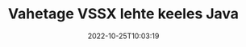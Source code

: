 ---
############################# Static ############################
layout: "auto-gen-merger"
date: 2022-10-25T10:03:19
draft: false
otherformats: dotx epub html mht mhtml odp ods odt one otp ott pdf pps ppsx ppt pptx

############################# Head ############################
head_title: "Vahetage ja vahetage VSSX lehti Java-s"
head_description: "Vahetage ja vahetage kahe lehe positsioone VSSX failis Java-s, kasutades dokumentide liitmise API-d."

############################# Header ############################
title: "Vahetage VSSX lehte keeles Java"
description: "Vahetage VSSX lehed mõne rea Java koodiga."
bg_image: "https://cms.admin.containerize.com/templates/aspose/App_Themes/V3/images/bg/header1.png"
bg_overlay: false
button:
    enable: true
    icon: "fas fa-arrow-down"
    label: "Laadige alla tasuta prooviversioon"
    link: "https://downloads.groupdocs.com/merger/java"

############################# SubMenu ############################
submenu:
    enable: true

    left:
        img_alt: "GroupDocs.Merger for Java"
        image: "https://cms.admin.containerize.com/templates/groupdocs/images/product-logos/90x90-noborder/groupdocs-merger-java.png"
        product: "GroupDocs.Merger"
        platform: "Java"

    middle:
        button:

            # button loop
            - link: "https://apireference.groupdocs.com/merger/java"
              text: "API viide"

            # button loop
            - link: "https://github.com/groupdocs-merger"
              text: "Koodi näited"

            # button loop
            - link: "https://products.groupdocs.app/merger/family"
              text: "Reaalajas demod"

            # button loop
            - link: "https://purchase.groupdocs.com/pricing/merger/java"
              text: "Hinnakujundus"

    right:
        link_download: "https://downloads.groupdocs.com/merger"
        link_learn: "https://docs.groupdocs.com/merger/java"
        link_buy: "https://purchase.groupdocs.com"

############################# About ############################
about:
    enable: true
    title: "Teave toote GroupDocs.Merger for Java API kohta"
    content: |
        [GroupDocs.Merger for Java](/et/merger/java/) pakub lihtsat lahendust mitmesuguste dokumendivormingute, sealhulgas PDF, Microsoft Office (Word, Excel, PowerPoint) turvaliseks liitmiseks ja jagamiseks , OneNote), OpenDocument, HTML, pildid ja paljud teised rakenduses Java. Lisades vaid mõne koodirea, saate teha mitmeid dokumenditoiminguid, nagu teisaldamine, eemaldamine, pööramine, vahetamine, eraldamine või lehtede orientatsiooni muutmine dokumentides. Dokumentide ühendamise API toetab ka dokumendi lehtede eelvaate kuvamist pildina, et analüüsida dokumendi struktuuri, vormingut ja lehe sisu.
        
        GroupDocs.Merger API on õige valik ettevõtete lahenduste jaoks, mis vajavad faililehtede vahetamise funktsioone. Neid API-sid toetavad hästi kõik suuremad operatsioonisüsteemid ja platvormid, sealhulgas J2SE 7.0 (1.7), J2SE 8.0 (1.8), Java 10.

############################# Steps ############################
steps:
    enable: true
    title_left: "Vahetage VSSX faililehte tootes Java"
    content_left: |
        [GroupDocs.Merger for Java](/et/merger/java/) muudab Java arendajatel lihtsaks lehtede vahetamise failis VSSX, rakendades mõnda lihtsat sammu .
        
        * Vahetatavate leheküljenumbrite määramiseks lähtestage **SwapOptions**.
        * Looge **Merger** uus eksemplar ja edastage lähtedokumendi tee konstruktori parameetrina.
        * Helistage lehele **swapPages** ja edastage objekt **SwapOptions**.
        * Helistage käsule **save** ja määrake tulemuseks oleva dokumendi salvestamise failitee.

    title_right: "Nõuded süsteemile"
    content_right: |
        GroupDocs.Merger for Java API-sid toetavad kõik suuremad platvormid ja operatsioonisüsteemid. Enne alloleva koodi käivitamist veenduge, et teie süsteemi on installitud järgmised eeltingimused.

        * Operatsioonisüsteemid: Microsoft Windows, Linux, MacOS
        * Arenduskeskkonnad: NetBeans, IntelliJ IDEA, Eclipse
        * Raamistikud: J2SE 7.0 (1.7), J2SE 8.0 (1.8), Java 10
        * Laadige alla toote GroupDocs.Merger for Java uusim versioon saidilt [Maven](https://repository.groupdocs.com/webapp/#/artifacts/browse/tree/General/repo/com/groupdocs/groupdocs-merger)
         
    code: |
     {{% merger/additional-styles %}}
     {{< merger/code-merger title="Kuidas vahetada VSSX faililehte, kasutades Java näitekoodi">}}

        ```java    
        // Vahetage faili VSSX lehte, kasutades GroupDocs.Merger API-t
        int pageNumber1 = 6;
        int pageNumber2 = 1;

        // Initsialiseerige klass SwapOptions, et määrata vahetatavate lehtede numbrid
        SwapOptions swapOptions = new SwapOptions(pageNumber2, pageNumber1);

        // Ühinemise käivitamine sisenddokumendiga VSSX
        Merger merger = new Merger("input.vssx");

        // Kutsuge meetod SwapPages ja edastage sellele objekt SwapOptions
        merger.swapPages(swapOptions);
    
        // Helistage salvestusmeetodile ja edastage soovitud failitee väljunddokumendi salvestamiseks
        merger.save("output.vssx");
        ```
     {{< /merger/code-merger >}}

############################# Demos ############################
demos:
    enable: true
    title: "Reaalajas demod – vahetage võrgus VSSX faililehte"
    content: |
       Vahetage kohe VSSX faililehte, külastades veebisaiti [GroupDocs.Merger Live Demos](https://products.groupdocs.app/splitter/swap-pages/vssx).
       Reaalajas demol on järgmised eelised.
        
############################# About Formats ############################
about_formats:
    enable: true

############################# More Formats ############################
more_formats:
    enable: true
    title: "Muude failivormingute lehtede vahetamine"
    content: |
        Java dokumenteerib failivormingute ja piltide ühendamise ja jagamise API. Vahetage mõned populaarsed failivormingud, nagu allpool kirjeldatud.

############################# Back to top ###############################
back_to_top:
    enable: true
---